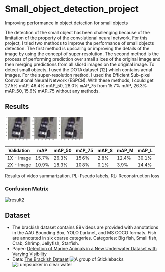 # Small_object_detection_project
Improving performance in object detection for small objects

The detection of the small object has been challenging because of the limitation of the property of the convolutional neural network. For this project, I tried two methods to improve the performance of small objects detection. The first method is upscaling or improving the details of the image by using the concept of super-resolution. The second method is the process of performing prediction over small slices of the original image and then merging predictions from all sliced images on the original image. To detect small objects, I used the DOTA dataset [12] which contains aerial images. For the super-resolution method, I used the Efficient Sub-pixel Convolutional Neural Network (ESPCN). With these methods, I could get 27.5% mAP, 46.4% mAP_50, 28.0% mAP_75 from 15.7% mAP, 26.3% mAP_50, 15.6% mAP_75 without any methods.

## Results
![result](/data/Picture3.png)

| Validation | mAP | mAP_50 | mAP_75 | mAP_S | mAP_M | mAP_L |
| ---------- | ---------- | ---------- | ---------- | ---------- | ---------- | ---------- |
| 1X - Image | 15.7% | 26.3% | 15.6% | 2.8% | 12.4% | 30.1% |
| 2X - Image | 10.9% | 18.3% | 10.8% | 0.1% | 3.9% | 14.4% |

Results of video summarization. PL: Pseudo labels, RL: Reconstruction loss

### Confusion Matrix
![result2](/data/Picture4.png)



## Dataset
- The brackish dataset contains 89 videos are provided with annotations in the AAU Bounding Box, YOLO Darknet, and MS COCO formats. Fish are annotated in six coarse categories. Categories: Big fish, Small fish, Crab, Shrimp, Jellyfish, Starfish.
- Paper: [Detection of Marine Animals in a New Underwater Dataset with Varying Visibility](https://openaccess.thecvf.com/content_CVPRW_2019/papers/AAMVEM/Pedersen_Detection_of_Marine_Animals_in_a_New_Underwater_Dataset_with_CVPRW_2019_paper.pdf)
- Data: [The Brackish Dataset](https://www.kaggle.com/aalborguniversity/brackish-dataset)
![A group of Sticklebacks](/data/ex1-980x551.png) ![Lumpsucker in clear water](/data/BigFish1.png)
